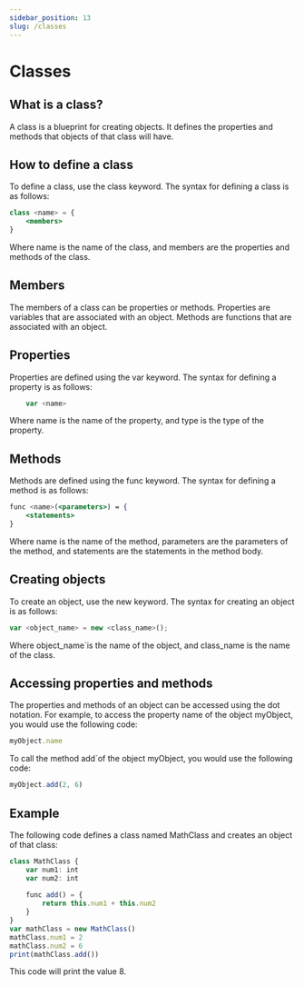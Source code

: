 ```yaml
---
sidebar_position: 13
slug: /classes
---
```


# Classes

## What is a class?

A class is a blueprint for creating objects. It defines the properties and methods that objects of that class will have.

## How to define a class

To define a class, use the class keyword. The syntax for defining a class is as follows:

```jsx
class <name> = {
    <members>
}
```

Where name is the name of the class, and members are the properties and methods of the class.

## Members

The members of a class can be properties or methods. Properties are variables that are associated with an object. Methods are functions that are associated with an object.

## Properties
Properties are defined using the var keyword. The syntax for defining a property is as follows:

```jsx
    var <name>
```

Where name is the name of the property, and type is the type of the property.

## Methods
Methods are defined using the func keyword. The syntax for defining a method is as follows:

```jsx
func <name>(<parameters>) = {
    <statements>
}
```
Where name is the name of the method, parameters are the parameters of the method, and statements are the statements in the method body.

## Creating objects


To create an object, use the new keyword. The syntax for creating an object is as follows:

```jsx
var <object_name> = new <class_name>();
```
Where object_name`is the name of the object, and class_name is the name of the class.

## Accessing properties and methods

The properties and methods of an object can be accessed using the dot notation. 
For example, to access the property name of the object myObject, you would use the following code:

```jsx
myObject.name
```
To call the method add`of the object myObject, you would use the following code:

```jsx
myObject.add(2, 6)
```

## Example
The following code defines a class named MathClass and creates an object of that class:

```jsx
class MathClass {
    var num1: int
    var num2: int
    
    func add() = {
        return this.num1 + this.num2
    }
}
var mathClass = new MathClass()
mathClass.num1 = 2
mathClass.num2 = 6
print(mathClass.add())
```

This code will print the value 8.